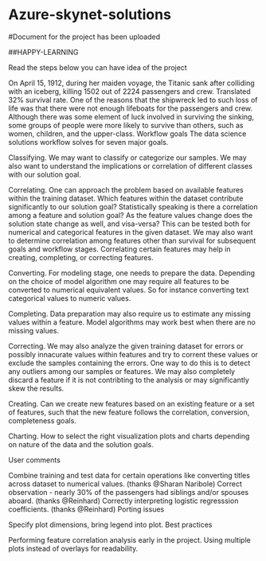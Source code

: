 # Azure-skynet-solutions 
#Document for the project has been uploaded

##HAPPY-LEARNING

Read the steps below you can have idea of the project 

On April 15, 1912, during her maiden voyage, the Titanic sank after colliding with an iceberg, killing 1502 out of 2224 passengers and crew. Translated 32% survival rate.
One of the reasons that the shipwreck led to such loss of life was that there were not enough lifeboats for the passengers and crew.
Although there was some element of luck involved in surviving the sinking, some groups of people were more likely to survive than others, such as women, children, and the upper-class.
Workflow goals
The data science solutions workflow solves for seven major goals.

Classifying. We may want to classify or categorize our samples. We may also want to understand the implications or correlation of different classes with our solution goal.

Correlating. One can approach the problem based on available features within the training dataset. Which features within the dataset contribute significantly to our solution goal? Statistically speaking is there a correlation among a feature and solution goal? As the feature values change does the solution state change as well, and visa-versa? This can be tested both for numerical and categorical features in the given dataset. We may also want to determine correlation among features other than survival for subsequent goals and workflow stages. Correlating certain features may help in creating, completing, or correcting features.

Converting. For modeling stage, one needs to prepare the data. Depending on the choice of model algorithm one may require all features to be converted to numerical equivalent values. So for instance converting text categorical values to numeric values.

Completing. Data preparation may also require us to estimate any missing values within a feature. Model algorithms may work best when there are no missing values.

Correcting. We may also analyze the given training dataset for errors or possibly innacurate values within features and try to corrent these values or exclude the samples containing the errors. One way to do this is to detect any outliers among our samples or features. We may also completely discard a feature if it is not contribting to the analysis or may significantly skew the results.

Creating. Can we create new features based on an existing feature or a set of features, such that the new feature follows the correlation, conversion, completeness goals.

Charting. How to select the right visualization plots and charts depending on nature of the data and the solution goals.


User comments

Combine training and test data for certain operations like converting titles across dataset to numerical values. (thanks @Sharan Naribole)
Correct observation - nearly 30% of the passengers had siblings and/or spouses aboard. (thanks @Reinhard)
Correctly interpreting logistic regresssion coefficients. (thanks @Reinhard)
Porting issues

Specify plot dimensions, bring legend into plot.
Best practices

Performing feature correlation analysis early in the project.
Using multiple plots instead of overlays for readability.
